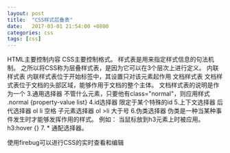 ```yaml
---
layout: post
title:  "CSS样式层叠表"
date:   2017-03-01 21:54:00 +0800
categories: css
tags: [css]
---
```


HTML主要控制内容
CSS主要控制格式。
样式表是用来指定样式信息的句法机制。
之所以将CSS称为层叠样式表，是因为它可以在3个层次上进行定义。
内联样式表
内联样式表位于开始标签中，其设置只对该元素起作用
文档样式表
文档样式表位于文档的头部区域，能够作用于文档的整个主体。
文档样式表的说明是作为一个<style>元素对的内容出现的。
语法格式为 选择器 {一组属性值对}
例如：

外部样式表
外部样式表可以独立创建为一个文本文件，标签<link>用于指定外部样式表。
例如：
<link rel="stylesheet" type="text/css" media="screen" href="stylesheets/stylesheet.css"> </link>

/*      */ 是CSS注释

选择器：

1.最简单的选择器就是单元素名称
2.类选择器
类选择器用于为同一个标签的不同实例指定不同的样式说明。class这个特性
<p class="normal">xxxxxxxxxxxxxxxxxxxx
</p>
<style>
p.normal {property-value list}
</style>
3.通用选择器
不管什么元素，只要他有class="normal"，则应用样式
.normal {property-value list}
4.id选择器
限定于某个特殊的id
5.上下文选择器
后代选择器 ol li 空格
子元素选择器 ol >li 大于号
6.伪类选择器
伪类是一种当某种事件发生时才能够发挥作用的样式。
例如：
当鼠标放到h3元素上时被应用。
h3:hover {}
7. * 通配选择器。


使用firebug可以进行CSS的实时查看和编辑